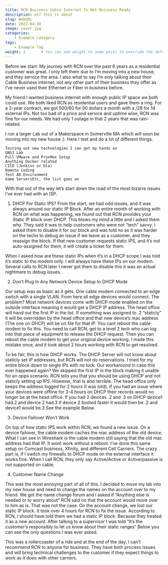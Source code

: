 ```yaml
---
title: RCN Business Cable Internet Is Not Business Ready
description: wtf this is about
slug: WebURL
date: 2022-04-30
image: cover.jpg
categories:
    - Example Category
tags:
    - Example Tag
weight: 1       # You can add weight to some posts to override the default sorting (date descending)
---
```

Before we start:
My journey with RCN over the past 6 years as a residential customer was great. I only left them due to I’m moving into a new house, and they service the area. I also what to say I’m only talking about their Cable Business internet, not any other part of their business they offer as I’ve never used their Ethernet or Fiber in business before.

My friend I wanted business internet with enough public IP space we both could use. We both liked RCN as residential users and gave them a ring. For a 2-year contract, we got 500/60 for 90 dollars a month with a /28 for 14 external IPs. Not too bad of a price and service and uptime wise, RCN was fine for our needs. We had only 1 outage in that 2 years that was rain-related.

I run a larger Lab out of a Makerspace in Somerville MA which will soon be moving into my new house :). Here I test and do a lot of different things.

    Testing out new technologies I can get my hands on
    GNS3 Lab
    Full VMware and ProxMox Setup
    Anything Docker related
    CICD (Jenkins or bla)
    Remote Coding
    Test AD Environment
    Game ServersEtc, the list goes on

With that out of the way let’s start down the road of the most bizarre issues I’ve ever had with an ISP.

1. DHCP For Static IPS?
   From the start, we had odd issues, and it was always around our static IP Block. After an entire month of working with RCN on what was happening, we found out that RCN provides your Static IP block over DHCP. This blows my mind a little and I asked them why. They said it was to help customers who were not “tech” savvy. I asked them to disable it for our block and was told no as it was harder on the techs to debug an issue if we leave as a customer, and they reassign the block. If that new customer requests static IPS, and it’s not auto-assigned for them, it will create a ticket for them.

When I asked how are these static IPs when it’s in a DHCP scope I was told it’s static to the modem only. I will always have these IPs on our modem. Several calls to RCN later I never got them to disable this it was an actual nightmare to debug issues.

2. Don’t Plug In Any Network Device Setup to DHCP Mode

Our setup was as basic as it gets. One cable modem connected to an edge switch with a single VLAN. From here all edge devices would connect. The problem? Most network devices come with DHCP mode enabled on the outside interface meaning it would get a DHCP IP address. The head office will hand out the first IP in the list. If something was assigned to .2 “staticly” it will be overridden by the head office and that new device’s mac address (The one on DHCP) will be on file for that IP. You cant reboot the cable modem to fix this. You need to call RCN, get to a level 2 tech who can log into that piece of equipment to release the DHCP request. Then you can reboot the cable modem to get your original device working. I made this mistake once, and it took about 2 hours working with RCN to get resolved.

To be fair, this is how DHCP works. The DHCP Server will not know about staticly set IP addresses, but RCN will not do reservations. I tried for my entire block down to single IPs with no luck. Our workaround in case this ever happened again? We skipped the first IP in the block making it unable for an opps scenario. RCN tells you that you should be using DHCP and not staticly setting up IPS. However, that is also terrible. The head office only keeps the address logged for 2 hours (I was told). If you had an issue where your devices were offline for 3-4 hours on DHCP their records would no longer be at the head office. If you had 2 devices .2 and .3 on DHCP device1 had.2 and device 2 had.3 if device 2 booted faster it would then be .2 and device1 would be.3 See the example Below.

3. Device Failover Won’t Work

On top of how static IPS work within RCN, we found a new issue. On a device failover, the cable modem caches the mac address of the old device. What I can see in Wireshark is the cable modem still saying that the old mac address had that IP. It wont work without a reboot. I’ve done this same setup on Comcast business, Xfinity, and different Cell Carriers. The crazy part is, if I switch my firewalls to DHCP mode on the external interface it works fine. When I call RCN, they only say Active/Active or Active/passive is not supported on cable.

4. Customer Name Change

This was the most annoying part of all of this. I decided to move my lab into my new house and need to change the names on the account over to my friend. We got the name change forum and I asked if “Anything else is needed or to worry about” RCN said no that the account would move over to him as is. That was not the case. On the account change, we lost our static IP block. It took over 4 hours for RCN to fix the issue. According to RCN, I should have told them we had a static IP block. Because they treated it as a new account. After talking to a supervisor I was told “It’s the customer’s responsibly to let us know about their static ranges” Below you can see the only questions I was ever asked.

This was a rollercoaster of a ride and at the end of the day, I can’t recommend RCN to anyone for business. They have both process issues and will bring technical challenges to the customer if they expect things to work as it does with other carriers.
